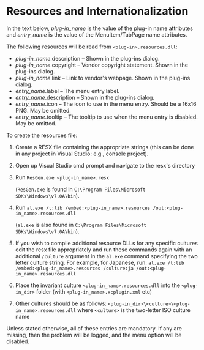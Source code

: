 # Resources and Internationalization

In the text below, *plug-in_name* is the value of the plug-in name attributes and *entry_name* is the value of the MenuItem/TabPage name attributes.

The following resources will be read from `<plug-in>.resources.dll`:

-  *plug-in_name*.description – Shown in the plug-ins dialog.
-  *plug-in_name*.copyright – Vendor copyright statement. Shown in the plug-ins dialog.
-  *plug-in_name*.link – Link to vendor's webpage. Shown in the plug-ins dialog.
-  *entry_name*.label – The menu entry label.
-  *entry_name*.description – Shown in the plug-ins dialog.
-  *entry_name*.icon – The icon to use in the menu entry. Should be a 16x16 PNG. May be omitted.
-  *entry_name*.tooltip – The tooltip to use when the menu entry is disabled. May be omitted.

To create the resources file:

1.  Create a RESX file containing the appropriate strings (this can be  done in any project in Visual Studio: e.g., console project).

1.  Open up Visual Studio cmd prompt and navigate to the resx's directory

1.  Run `ResGen.exe <plug-in_name>.resx`

    (`ResGen.exe` is found in `C:\Program Files\Microsoft SDKs\Windows\v7.0A\bin`).

1.  Run `al.exe /t:lib /embed:<plug-in_name>.resources /out:<plug-in_name>.resources.dll`

    (`al.exe` is also found in  `C:\Program Files\Microsoft SDKs\Windows\v7.0A\bin`).

1.  If you wish to compile additional resource DLLs for any specific cultures edit the resx file appropriately and run these commands again with an additional `/culture` argument in the `al.exe` command specifying the two letter culture string. For example, for Japanese, run: `al.exe /t:lib /embed:<plug-in_name>.resources /culture:ja /out:<plug-in_name>.resources.dll`

1.  Place the invariant culture `<plug-in_name>.resources.dll` into the `<plug-in_dir>` folder (with `<plug-in_name>.xcplugin.xml` etc)

1.  Other cultures should be as follows: `<plug-in_dir>\<culture>\<plug-in_name>.resources.dll` where `<culture>` is the two-letter ISO culture name

Unless stated otherwise, all of these entries are mandatory. If any are missing, then the problem will be logged, and the menu option will be disabled.